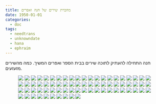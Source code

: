 ```yaml
---
title: מחברת שירים של חנה ואפרים
date: 1950-01-01
categories:
  - doc
tags:
  - needtrans
  - unknowndate
  - hana
  - ephraim
---
```


חנה התחילה להעתיק לתוכה שירים בבית הספר ואפרים המשיך.
כמה מהשירים מזעזעים.

<figure class="half">
    <a  href="/haskindocs/assets/images/1950-01-01-song-booklet-00.jpg">
    <img src="/haskindocs/assets/images/1950-01-01-song-booklet-00.jpg"></a>
    <a  href="/haskindocs/assets/images/1950-01-01-song-booklet-01.jpg">
    <img src="/haskindocs/assets/images/1950-01-01-song-booklet-01.jpg"></a>
    <a  href="/haskindocs/assets/images/1950-01-01-song-booklet-02.jpg">
    <img src="/haskindocs/assets/images/1950-01-01-song-booklet-02.jpg"></a>
    <a  href="/haskindocs/assets/images/1950-01-01-song-booklet-03.jpg">
    <img src="/haskindocs/assets/images/1950-01-01-song-booklet-03.jpg"></a>
    <a  href="/haskindocs/assets/images/1950-01-01-song-booklet-04.jpg">
    <img src="/haskindocs/assets/images/1950-01-01-song-booklet-04.jpg"></a>
    <a  href="/haskindocs/assets/images/1950-01-01-song-booklet-05.jpg">
    <img src="/haskindocs/assets/images/1950-01-01-song-booklet-05.jpg"></a>
    <a  href="/haskindocs/assets/images/1950-01-01-song-booklet-06.jpg">
    <img src="/haskindocs/assets/images/1950-01-01-song-booklet-06.jpg"></a>
    <a  href="/haskindocs/assets/images/1950-01-01-song-booklet-07.jpg">
    <img src="/haskindocs/assets/images/1950-01-01-song-booklet-07.jpg"></a>
    <a  href="/haskindocs/assets/images/1950-01-01-song-booklet-08.jpg">
    <img src="/haskindocs/assets/images/1950-01-01-song-booklet-08.jpg"></a>
    <a  href="/haskindocs/assets/images/1950-01-01-song-booklet-09.jpg">
    <img src="/haskindocs/assets/images/1950-01-01-song-booklet-09.jpg"></a>
    <a  href="/haskindocs/assets/images/1950-01-01-song-booklet-10.jpg">
    <img src="/haskindocs/assets/images/1950-01-01-song-booklet-10.jpg"></a>
    <a  href="/haskindocs/assets/images/1950-01-01-song-booklet-11.jpg">
    <img src="/haskindocs/assets/images/1950-01-01-song-booklet-11.jpg"></a>
    <a  href="/haskindocs/assets/images/1950-01-01-song-booklet-12.jpg">
    <img src="/haskindocs/assets/images/1950-01-01-song-booklet-12.jpg"></a>
    <a  href="/haskindocs/assets/images/1950-01-01-song-booklet-13.jpg">
    <img src="/haskindocs/assets/images/1950-01-01-song-booklet-13.jpg"></a>
    <a  href="/haskindocs/assets/images/1950-01-01-song-booklet-14.jpg">
    <img src="/haskindocs/assets/images/1950-01-01-song-booklet-14.jpg"></a>
    <a  href="/haskindocs/assets/images/1950-01-01-song-booklet-15.jpg">
    <img src="/haskindocs/assets/images/1950-01-01-song-booklet-15.jpg"></a>
    <a  href="/haskindocs/assets/images/1950-01-01-song-booklet-16.jpg">
    <img src="/haskindocs/assets/images/1950-01-01-song-booklet-16.jpg"></a>
    <a  href="/haskindocs/assets/images/1950-01-01-song-booklet-17.jpg">
    <img src="/haskindocs/assets/images/1950-01-01-song-booklet-17.jpg"></a>
    <a  href="/haskindocs/assets/images/1950-01-01-song-booklet-18.jpg">
    <img src="/haskindocs/assets/images/1950-01-01-song-booklet-18.jpg"></a>
    <a  href="/haskindocs/assets/images/1950-01-01-song-booklet-19.jpg">
    <img src="/haskindocs/assets/images/1950-01-01-song-booklet-19.jpg"></a>
    <a  href="/haskindocs/assets/images/1950-01-01-song-booklet-20.jpg">
    <img src="/haskindocs/assets/images/1950-01-01-song-booklet-20.jpg"></a>
    <a  href="/haskindocs/assets/images/1950-01-01-song-booklet-21.jpg">
    <img src="/haskindocs/assets/images/1950-01-01-song-booklet-21.jpg"></a>
    <a  href="/haskindocs/assets/images/1950-01-01-song-booklet-22.jpg">
    <img src="/haskindocs/assets/images/1950-01-01-song-booklet-22.jpg"></a>
    <a  href="/haskindocs/assets/images/1950-01-01-song-booklet-23.jpg">
    <img src="/haskindocs/assets/images/1950-01-01-song-booklet-23.jpg"></a>
    <a  href="/haskindocs/assets/images/1950-01-01-song-booklet-24.jpg">
    <img src="/haskindocs/assets/images/1950-01-01-song-booklet-24.jpg"></a>
    <a  href="/haskindocs/assets/images/1950-01-01-song-booklet-25.jpg">
    <img src="/haskindocs/assets/images/1950-01-01-song-booklet-25.jpg"></a>
    <a  href="/haskindocs/assets/images/1950-01-01-song-booklet-26.jpg">
    <img src="/haskindocs/assets/images/1950-01-01-song-booklet-26.jpg"></a>
    <a  href="/haskindocs/assets/images/1950-01-01-song-booklet-27.jpg">
    <img src="/haskindocs/assets/images/1950-01-01-song-booklet-27.jpg"></a>
    <a  href="/haskindocs/assets/images/1950-01-01-song-booklet-28.jpg">
    <img src="/haskindocs/assets/images/1950-01-01-song-booklet-28.jpg"></a>
    <a  href="/haskindocs/assets/images/1950-01-01-song-booklet-29.jpg">
    <img src="/haskindocs/assets/images/1950-01-01-song-booklet-29.jpg"></a>
    <a  href="/haskindocs/assets/images/1950-01-01-song-booklet-30.jpg">
    <img src="/haskindocs/assets/images/1950-01-01-song-booklet-30.jpg"></a>
    <a  href="/haskindocs/assets/images/1950-01-01-song-booklet-31.jpg">
    <img src="/haskindocs/assets/images/1950-01-01-song-booklet-31.jpg"></a>
    <a  href="/haskindocs/assets/images/1950-01-01-song-booklet-32.jpg">
    <img src="/haskindocs/assets/images/1950-01-01-song-booklet-32.jpg"></a>
    <a  href="/haskindocs/assets/images/1950-01-01-song-booklet-33.jpg">
    <img src="/haskindocs/assets/images/1950-01-01-song-booklet-33.jpg"></a>
    <a  href="/haskindocs/assets/images/1950-01-01-song-booklet-34.jpg">
    <img src="/haskindocs/assets/images/1950-01-01-song-booklet-34.jpg"></a>
    <a  href="/haskindocs/assets/images/1950-01-01-song-booklet-35.jpg">
    <img src="/haskindocs/assets/images/1950-01-01-song-booklet-35.jpg"></a>
    <a  href="/haskindocs/assets/images/1950-01-01-song-booklet-36.jpg">
    <img src="/haskindocs/assets/images/1950-01-01-song-booklet-36.jpg"></a>
    <a  href="/haskindocs/assets/images/1950-01-01-song-booklet-37.jpg">
    <img src="/haskindocs/assets/images/1950-01-01-song-booklet-37.jpg"></a>
    <a  href="/haskindocs/assets/images/1950-01-01-song-booklet-38.jpg">
    <img src="/haskindocs/assets/images/1950-01-01-song-booklet-38.jpg"></a>
    <a  href="/haskindocs/assets/images/1950-01-01-song-booklet-39.jpg">
    <img src="/haskindocs/assets/images/1950-01-01-song-booklet-39.jpg"></a>
    <a  href="/haskindocs/assets/images/1950-01-01-song-booklet-40.jpg">
    <img src="/haskindocs/assets/images/1950-01-01-song-booklet-40.jpg"></a>
    <a  href="/haskindocs/assets/images/1950-01-01-song-booklet-41.jpg">
    <img src="/haskindocs/assets/images/1950-01-01-song-booklet-41.jpg"></a>
    <a  href="/haskindocs/assets/images/1950-01-01-song-booklet-42.jpg">
    <img src="/haskindocs/assets/images/1950-01-01-song-booklet-42.jpg"></a>
    <a  href="/haskindocs/assets/images/1950-01-01-song-booklet-43.jpg">
    <img src="/haskindocs/assets/images/1950-01-01-song-booklet-43.jpg"></a>
    <a  href="/haskindocs/assets/images/1950-01-01-song-booklet-44.jpg">
    <img src="/haskindocs/assets/images/1950-01-01-song-booklet-44.jpg"></a>
    <a  href="/haskindocs/assets/images/1950-01-01-song-booklet-45.jpg">
    <img src="/haskindocs/assets/images/1950-01-01-song-booklet-45.jpg"></a>
    <a  href="/haskindocs/assets/images/1950-01-01-song-booklet-46.jpg">
    <img src="/haskindocs/assets/images/1950-01-01-song-booklet-46.jpg"></a>
    <a  href="/haskindocs/assets/images/1950-01-01-song-booklet-47.jpg">
    <img src="/haskindocs/assets/images/1950-01-01-song-booklet-47.jpg"></a>
    <a  href="/haskindocs/assets/images/1950-01-01-song-booklet-48.jpg">
    <img src="/haskindocs/assets/images/1950-01-01-song-booklet-48.jpg"></a>
    <a  href="/haskindocs/assets/images/1950-01-01-song-booklet-49.jpg">
    <img src="/haskindocs/assets/images/1950-01-01-song-booklet-49.jpg"></a>
    <a  href="/haskindocs/assets/images/1950-01-01-song-booklet-50.jpg">
    <img src="/haskindocs/assets/images/1950-01-01-song-booklet-50.jpg"></a>
    <a  href="/haskindocs/assets/images/1950-01-01-song-booklet-51.jpg">
    <img src="/haskindocs/assets/images/1950-01-01-song-booklet-51.jpg"></a>
    <a  href="/haskindocs/assets/images/1950-01-01-song-booklet-52.jpg">
    <img src="/haskindocs/assets/images/1950-01-01-song-booklet-52.jpg"></a>
    <a  href="/haskindocs/assets/images/1950-01-01-song-booklet-53.jpg">
    <img src="/haskindocs/assets/images/1950-01-01-song-booklet-53.jpg"></a>
    <a  href="/haskindocs/assets/images/1950-01-01-song-booklet-54.jpg">
    <img src="/haskindocs/assets/images/1950-01-01-song-booklet-54.jpg"></a>
    <a  href="/haskindocs/assets/images/1950-01-01-song-booklet-55.jpg">
    <img src="/haskindocs/assets/images/1950-01-01-song-booklet-55.jpg"></a>
    <a  href="/haskindocs/assets/images/1950-01-01-song-booklet-56.jpg">
    <img src="/haskindocs/assets/images/1950-01-01-song-booklet-56.jpg"></a>
    <a  href="/haskindocs/assets/images/1950-01-01-song-booklet-57.jpg">
    <img src="/haskindocs/assets/images/1950-01-01-song-booklet-57.jpg"></a>
    <a  href="/haskindocs/assets/images/1950-01-01-song-booklet-58.jpg">
    <img src="/haskindocs/assets/images/1950-01-01-song-booklet-58.jpg"></a>
    <a  href="/haskindocs/assets/images/1950-01-01-song-booklet-59.jpg">
    <img src="/haskindocs/assets/images/1950-01-01-song-booklet-59.jpg"></a>
    <a  href="/haskindocs/assets/images/1950-01-01-song-booklet-60.jpg">
    <img src="/haskindocs/assets/images/1950-01-01-song-booklet-60.jpg"></a>
    <a  href="/haskindocs/assets/images/1950-01-01-song-booklet-61.jpg">
    <img src="/haskindocs/assets/images/1950-01-01-song-booklet-61.jpg"></a>
    <a  href="/haskindocs/assets/images/1950-01-01-song-booklet-62.jpg">
    <img src="/haskindocs/assets/images/1950-01-01-song-booklet-62.jpg"></a>
    <a  href="/haskindocs/assets/images/1950-01-01-song-booklet-63.jpg">
    <img src="/haskindocs/assets/images/1950-01-01-song-booklet-63.jpg"></a>
    <a  href="/haskindocs/assets/images/1950-01-01-song-booklet-64.jpg">
    <img src="/haskindocs/assets/images/1950-01-01-song-booklet-64.jpg"></a>
    <a  href="/haskindocs/assets/images/1950-01-01-song-booklet-65.jpg">
    <img src="/haskindocs/assets/images/1950-01-01-song-booklet-65.jpg"></a>
    <a  href="/haskindocs/assets/images/1950-01-01-song-booklet-66.jpg">
    <img src="/haskindocs/assets/images/1950-01-01-song-booklet-66.jpg"></a>
    <a  href="/haskindocs/assets/images/1950-01-01-song-booklet-67.jpg">
    <img src="/haskindocs/assets/images/1950-01-01-song-booklet-67.jpg"></a>
    <a  href="/haskindocs/assets/images/1950-01-01-song-booklet-68.jpg">
    <img src="/haskindocs/assets/images/1950-01-01-song-booklet-68.jpg"></a>
    <a  href="/haskindocs/assets/images/1950-01-01-song-booklet-69.jpg">
    <img src="/haskindocs/assets/images/1950-01-01-song-booklet-69.jpg"></a>
    <a  href="/haskindocs/assets/images/1950-01-01-song-booklet-70.jpg">
    <img src="/haskindocs/assets/images/1950-01-01-song-booklet-70.jpg"></a>
    <a  href="/haskindocs/assets/images/1950-01-01-song-booklet-71.jpg">
    <img src="/haskindocs/assets/images/1950-01-01-song-booklet-71.jpg"></a>
    <a  href="/haskindocs/assets/images/1950-01-01-song-booklet-72.jpg">
    <img src="/haskindocs/assets/images/1950-01-01-song-booklet-72.jpg"></a>
</figure>

